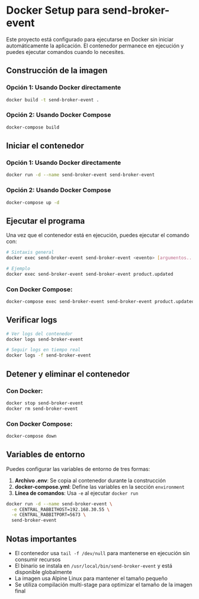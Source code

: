 # Docker Setup para send-broker-event

Este proyecto está configurado para ejecutarse en Docker sin iniciar automáticamente la aplicación. El contenedor permanece en ejecución y puedes ejecutar comandos cuando lo necesites.

## Construcción de la imagen

### Opción 1: Usando Docker directamente
```bash
docker build -t send-broker-event .
```

### Opción 2: Usando Docker Compose
```bash
docker-compose build
```

## Iniciar el contenedor

### Opción 1: Usando Docker directamente
```bash
docker run -d --name send-broker-event send-broker-event
```

### Opción 2: Usando Docker Compose
```bash
docker-compose up -d
```

## Ejecutar el programa

Una vez que el contenedor está en ejecución, puedes ejecutar el comando con:

```bash
# Sintaxis general
docker exec send-broker-event send-broker-event <evento> [argumentos...]

# Ejemplo
docker exec send-broker-event send-broker-event product.updated
```

### Con Docker Compose:
```bash
docker-compose exec send-broker-event send-broker-event product.updated
```

## Verificar logs

```bash
# Ver logs del contenedor
docker logs send-broker-event

# Seguir logs en tiempo real
docker logs -f send-broker-event
```

## Detener y eliminar el contenedor

### Con Docker:
```bash
docker stop send-broker-event
docker rm send-broker-event
```

### Con Docker Compose:
```bash
docker-compose down
```

## Variables de entorno

Puedes configurar las variables de entorno de tres formas:

1. **Archivo .env**: Se copia al contenedor durante la construcción
2. **docker-compose.yml**: Define las variables en la sección `environment`
3. **Línea de comandos**: Usa `-e` al ejecutar `docker run`

```bash
docker run -d --name send-broker-event \
  -e CENTRAL_RABBITHOST=192.168.30.55 \
  -e CENTRAL_RABBITPORT=5673 \
  send-broker-event
```

## Notas importantes

- El contenedor usa `tail -f /dev/null` para mantenerse en ejecución sin consumir recursos
- El binario se instala en `/usr/local/bin/send-broker-event` y está disponible globalmente
- La imagen usa Alpine Linux para mantener el tamaño pequeño
- Se utiliza compilación multi-stage para optimizar el tamaño de la imagen final
